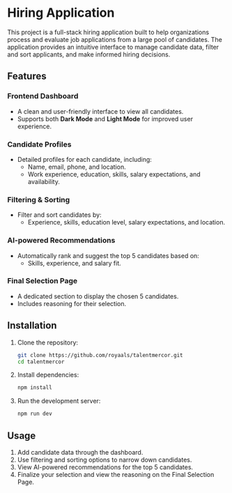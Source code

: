 # Hiring Application

This project is a full-stack hiring application built to help organizations process and evaluate job applications from a large pool of candidates. The application provides an intuitive interface to manage candidate data, filter and sort applicants, and make informed hiring decisions.

## Features

### Frontend Dashboard
- A clean and user-friendly interface to view all candidates.
- Supports both **Dark Mode** and **Light Mode** for improved user experience.

### Candidate Profiles
- Detailed profiles for each candidate, including:
  - Name, email, phone, and location.
  - Work experience, education, skills, salary expectations, and availability.

### Filtering & Sorting
- Filter and sort candidates by:
  - Experience, skills, education level, salary expectations, and location.

### AI-powered Recommendations
- Automatically rank and suggest the top 5 candidates based on:
  - Skills, experience, and salary fit.

### Final Selection Page
- A dedicated section to display the chosen 5 candidates.
- Includes reasoning for their selection.

## Installation

1. Clone the repository:
   ```bash
   git clone https://github.com/royaals/talentmercor.git
   cd talentmercor
   ```

2. Install dependencies:
   ```bash
   npm install
   ```

3. Run the development server:
   ```bash
   npm run dev
   ```

## Usage
1. Add candidate data through the dashboard.
2. Use filtering and sorting options to narrow down candidates.
3. View AI-powered recommendations for the top 5 candidates.
4. Finalize your selection and view the reasoning on the Final Selection Page.


